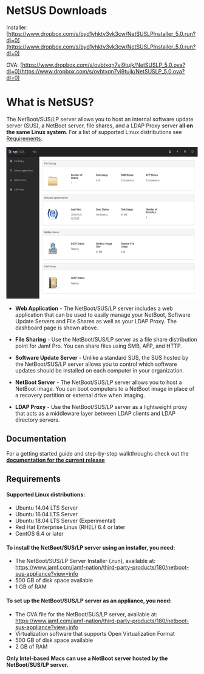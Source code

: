 
# NetSUS Downloads

Installer:
[https://www.dropbox.com/s/byd1yhktv3vk3cw/NetSUSLPInstaller_5.0.run?dl=0](https://www.dropbox.com/s/byd1yhktv3vk3cw/NetSUSLPInstaller_5.0.run?dl=0)

OVA:
[https://www.dropbox.com/s/ovbtxqn7vi9tujk/NetSUSLP_5.0.ova?dl=0](https://www.dropbox.com/s/ovbtxqn7vi9tujk/NetSUSLP_5.0.ova?dl=0)


# What is NetSUS?

The NetBoot/SUS/LP server allows you to host an internal software update server (SUS), a NetBoot server, file shares, and a LDAP Proxy server **all on the same Linux system**. For a list of supported Linux distributions see [Requirements](#requirements).

<p align="center"><img src="docs/images/attachments/dashboard.png" height="400"></p>

* **Web Application** - The NetBoot/SUS/LP server includes a web application that can be used to easily manage your NetBoot, Software Update Servers and File Shares as well as your LDAP Proxy. The dashboard page is shown above.

* **File Sharing** - Use the NetBoot/SUS/LP server as a file share distribution point for Jamf Pro. You can share files using SMB, AFP, and HTTP.

* **Software Update Server** - Unlike a standard SUS, the SUS hosted by the NetBoot/SUS/LP server allows you to control which software updates should be installed on each computer in your organization.

* **NetBoot Server** - The NetBoot/SUS/LP server allows you to host a NetBoot image. You can boot computers to a NetBoot image in place of a recovery partition or external drive when imaging.

* **LDAP Proxy** - Use the NetBoot/SUS/LP server as a lightweight proxy that acts as a middleware layer between LDAP clients and LDAP directory servers.

## Documentation

For a getting started guide and step-by-step walkthroughs check out the **[documentation for the current release](docs/README.md)**

## <a name="requirements"></a>Requirements

#### Supported Linux distributions:

* Ubuntu 14.04 LTS Server
* Ubuntu 16.04 LTS Server
* Ubuntu 18.04 LTS Server (Experimental)
* Red Hat Enterprise Linux (RHEL) 6.4 or later
* CentOS 6.4 or later

#### To install the NetBoot/SUS/LP server using an installer, you need:

* The NetBoot/SUS/LP Server Installer (.run), available at:  
<https://www.jamf.com/jamf-nation/third-party-products/180/netboot-sus-appliance?view=info>
* 500 GB of disk space available 
* 1 GB of RAM

#### To set up the NetBoot/SUS/LP server as an appliance, you need:

* The OVA file for the NetBoot/SUS/LP server, available at:
<https://www.jamf.com/jamf-nation/third-party-products/180/netboot-sus-appliance?view=info>
* Virtualization software that supports Open Virtualization Format 
* 500 GB of disk space available
* 2 GB of RAM

**Only Intel-based Macs can use a NetBoot server hosted by the NetBoot/SUS/LP server.**
